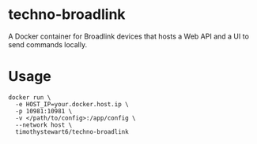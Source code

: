 # techno-broadlink

A Docker container for Broadlink devices that hosts a Web API and a UI to send commands locally.

# Usage

```
docker run \
  -e HOST_IP=your.docker.host.ip \
  -p 10981:10981 \
  -v </path/to/config>:/app/config \
  --network host \
  timothystewart6/techno-broadlink
```
